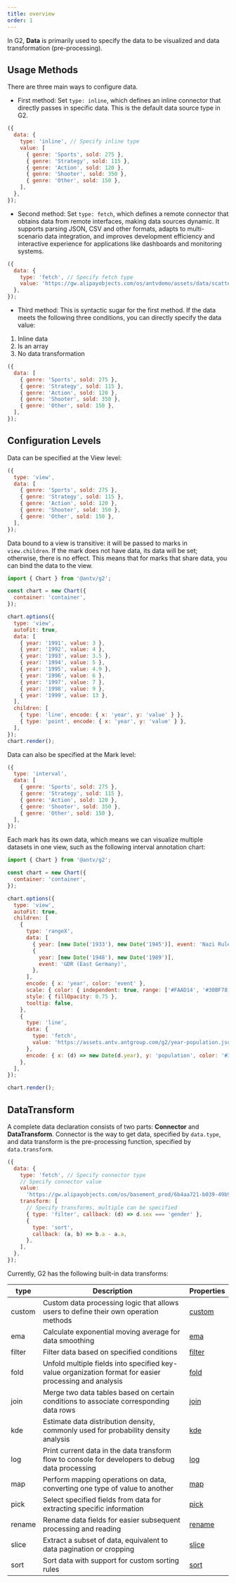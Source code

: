 ```yaml
---
title: overview
order: 1
---
```


In G2, **Data** is primarily used to specify the data to be visualized and data transformation (pre-processing).

## Usage Methods

There are three main ways to configure data.

- First method: Set `type: inline`, which defines an inline connector that directly passes in specific data. This is the default data source type in G2.

```js
({
  data: {
    type: 'inline', // Specify inline type
    value: [
      { genre: 'Sports', sold: 275 },
      { genre: 'Strategy', sold: 115 },
      { genre: 'Action', sold: 120 },
      { genre: 'Shooter', sold: 350 },
      { genre: 'Other', sold: 150 },
    ],
  },
});
```

- Second method: Set `type: fetch`, which defines a remote connector that obtains data from remote interfaces, making data sources dynamic. It supports parsing JSON, CSV and other formats, adapts to multi-scenario data integration, and improves development efficiency and interactive experience for applications like dashboards and monitoring systems.

```js
({
  data: {
    type: 'fetch', // Specify fetch type
    value: 'https://gw.alipayobjects.com/os/antvdemo/assets/data/scatter.json', // Remote address
  },
});
```

- Third method: This is syntactic sugar for the first method. If the data meets the following three conditions, you can directly specify the data value:

1. Inline data
2. Is an array
3. No data transformation

```js
({
  data: [
    { genre: 'Sports', sold: 275 },
    { genre: 'Strategy', sold: 115 },
    { genre: 'Action', sold: 120 },
    { genre: 'Shooter', sold: 350 },
    { genre: 'Other', sold: 150 },
  ],
});
```

## Configuration Levels

Data can be specified at the View level:

```js
({
  type: 'view',
  data: [
    { genre: 'Sports', sold: 275 },
    { genre: 'Strategy', sold: 115 },
    { genre: 'Action', sold: 120 },
    { genre: 'Shooter', sold: 350 },
    { genre: 'Other', sold: 150 },
  ],
});
```

Data bound to a view is transitive: it will be passed to marks in `view.children`. If the mark does not have data, its data will be set; otherwise, there is no effect. This means that for marks that share data, you can bind the data to the view.

```js | ob { autoMount: true }
import { Chart } from '@antv/g2';

const chart = new Chart({
  container: 'container',
});

chart.options({
  type: 'view',
  autoFit: true,
  data: [
    { year: '1991', value: 3 },
    { year: '1992', value: 4 },
    { year: '1993', value: 3.5 },
    { year: '1994', value: 5 },
    { year: '1995', value: 4.9 },
    { year: '1996', value: 6 },
    { year: '1997', value: 7 },
    { year: '1998', value: 9 },
    { year: '1999', value: 13 },
  ],
  children: [
    { type: 'line', encode: { x: 'year', y: 'value' } },
    { type: 'point', encode: { x: 'year', y: 'value' } },
  ],
});
chart.render();
```

Data can also be specified at the Mark level:

```js
({
  type: 'interval',
  data: [
    { genre: 'Sports', sold: 275 },
    { genre: 'Strategy', sold: 115 },
    { genre: 'Action', sold: 120 },
    { genre: 'Shooter', sold: 350 },
    { genre: 'Other', sold: 150 },
  ],
});
```

Each mark has its own data, which means we can visualize multiple datasets in one view, such as the following interval annotation chart:

```js | ob { autoMount: true }
import { Chart } from '@antv/g2';

const chart = new Chart({
  container: 'container',
});

chart.options({
  type: 'view',
  autoFit: true,
  children: [
    {
      type: 'rangeX',
      data: [
        { year: [new Date('1933'), new Date('1945')], event: 'Nazi Rule' },
        {
          year: [new Date('1948'), new Date('1989')],
          event: 'GDR (East Germany)',
        },
      ],
      encode: { x: 'year', color: 'event' },
      scale: { color: { independent: true, range: ['#FAAD14', '#30BF78'] } },
      style: { fillOpacity: 0.75 },
      tooltip: false,
    },
    {
      type: 'line',
      data: {
        type: 'fetch',
        value: 'https://assets.antv.antgroup.com/g2/year-population.json',
      },
      encode: { x: (d) => new Date(d.year), y: 'population', color: '#333' },
    },
  ],
});

chart.render();
```

## DataTransform

A complete data declaration consists of two parts: **Connector** and **DataTransform**. Connector is the way to get data, specified by `data.type`, and data transform is the pre-processing function, specified by `data.transform`.

```js
({
  data: {
    type: 'fetch', // Specify connector type
    // Specify connector value
    value:
      'https://gw.alipayobjects.com/os/basement_prod/6b4aa721-b039-49b9-99d8-540b3f87d339.json',
    transform: [
      // Specify transforms, multiple can be specified
      { type: 'filter', callback: (d) => d.sex === 'gender' },
      {
        type: 'sort',
        callback: (a, b) => b.a - a.a,
      },
    ],
  },
});
```

Currently, G2 has the following built-in data transforms:

| type | Description | Properties |
| ---- | ----------- | ---------- |
| custom | Custom data processing logic that allows users to define their own operation methods | [custom](/en/manual/core/data/custom) |
| ema | Calculate exponential moving average for data smoothing | [ema](/en/manual/core/data/ema) |
| filter | Filter data based on specified conditions | [filter](/en/manual/core/data/filter) |
| fold | Unfold multiple fields into specified key-value organization format for easier processing and analysis | [fold](/en/manual/core/data/fold) |
| join | Merge two data tables based on certain conditions to associate corresponding data rows | [join](/en/manual/core/data/join) |
| kde | Estimate data distribution density, commonly used for probability density analysis | [kde](/en/manual/core/data/kde) |
| log | Print current data in the data transform flow to console for developers to debug data processing | [log](/en/manual/core/data/log) |
| map | Perform mapping operations on data, converting one type of value to another | [map](/en/manual/core/data/map) |
| pick | Select specified fields from data for extracting specific information | [pick](/en/manual/core/data/pick) |
| rename | Rename data fields for easier subsequent processing and reading | [rename](/en/manual/core/data/rename) |
| slice | Extract a subset of data, equivalent to data pagination or cropping | [slice](/en/manual/core/data/slice) |
| sort | Sort data with support for custom sorting rules | [sort](/en/manual/core/data/sort) |
